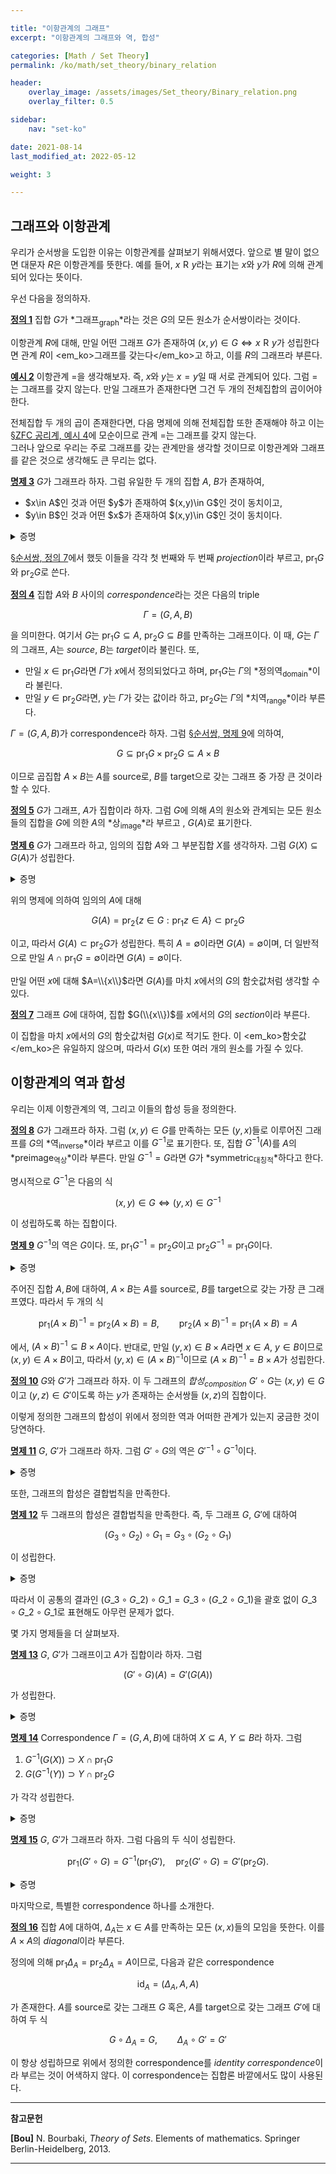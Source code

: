 ```yaml
---

title: "이항관계의 그래프"
excerpt: "이항관계의 그래프와 역, 합성"

categories: [Math / Set Theory]
permalink: /ko/math/set_theory/binary_relation

header:
    overlay_image: /assets/images/Set_theory/Binary_relation.png
    overlay_filter: 0.5

sidebar: 
    nav: "set-ko"

date: 2021-08-14
last_modified_at: 2022-05-12

weight: 3

---
```


## 그래프와 이항관계

우리가 순서쌍을 도입한 이유는 이항관계를 살펴보기 위해서였다. 앞으로 별 말이 없으면 대문자 $R$은 이항관계를 뜻한다. 예를 들어, $x\mathrel{R}y$라는 표기는 $x$와 $y$가 $R$에 의해 관계되어 있다는 뜻이다. 

우선 다음을 정의하자.

<div class="definition" markdown="1">

<ins id="df1">**정의 1**</ins> 집합 $G$가 *그래프<sub>graph</sub>*라는 것은 $G$의 모든 원소가 순서쌍이라는 것이다.

</div>

이항관계 $R$에 대해, 만일 어떤 그래프 $G$가 존재하여 $(x,y)\in G\iff x\mathrel{R}y$가 성립한다면 관계 $R$이 <em_ko>그래프를 갖는다</em_ko>고 하고, 이를 $R$의 그래프라 부른다. 

<div class="example" markdown="1">

<ins id="ex2">**예시 2**</ins> 이항관계 $=$을 생각해보자. 즉, $x$와 $y$는 $x=y$일 때 서로 관계되어 있다. 그럼 $=$는 그래프를 갖지 않는다. 만일 그래프가 존재한다면 그건 두 개의 전체집합의 곱이어야 한다.

</div>

전체집합 두 개의 곱이 존재한다면, 다음 명제에 의해 전체집합 또한 존재해야 하고 이는 [§ZFC 공리계, 예시 4](/ko/math/set_theory/zfc_axioms#ex4)에 모순이므로 관계 $=$는 그래프를 갖지 않는다.  
그러나 앞으로 우리는 주로 그래프를 갖는 관계만을 생각할 것이므로 이항관계와 그래프를 같은 것으로 생각해도 큰 무리는 없다.

<div class="proposition" markdown="1">

<ins id="pp3">**명제 3**</ins> $G$가 그래프라 하자. 그럼 유일한 두 개의 집합 $A$, $B$가 존재하여,  

<ul>
<li> <phrase>$x\in A$인 것</phrase>과 <phrase>어떤 $y$가 존재하여 $(x,y)\in G$인 것</phrase>이 동치이고,</li>
<li> <phrase>$y\in B$인 것</phrase>과 <phrase>어떤 $x$가 존재하여 $(x,y)\in G$인 것</phrase>이 동치이다.</li>
</ul>

</div>
<details class="proof" markdown="1">
<summary>증명</summary>

$G$가 그래프라 하고, 집합 $\bigcup(\bigcup G)$를 생각하자. 약간의 계산을 해 보면, 만일 $(x,y)\in G$라면 $x,y\in\bigcup(\bigcup G))$임을 알 수 있다. 따라서 성질 $P$를

> $P(t)$: 어떠한 $s$가 존재하여 $(s,t)\in G$이다.

로 정의하면, 다음의 집합

$$A=\left\{x:\left(x\in\bigcup\left(\bigcup G\right)\right)\wedge P(x)\right\}$$

를 얻는다. 따라서 첫 번째 문장이 성립하며, 이와 유사하게 성질 $Q$를

> $Q(s)$: 어떠한 $t$가 존재하여 $(s,t)\in G$이다.

로 정의하면 집합 $B$를 얻는다.

</details>

[§순서쌍, 정의 7](/ko/math/set_theory/ordered_pair#df7)에서 했듯 이들을 각각 첫 번째와 두 번째 *projection*이라 부르고, $\operatorname{pr}_1G$와 $\operatorname{pr}_2G$로 쓴다.

<div class="definition" markdown="1">

<ins id="df4">**정의 4**</ins> 집합 $A$와 $B$ 사이의 *correspondence*라는 것은 다음의 triple

$$\Gamma=(G, A, B)$$

을 의미한다. 여기서 $G$는 $\operatorname{pr}_1 G\subseteq A$, $\operatorname{pr}_2 G\subseteq B$를 만족하는 그래프이다. 이 때, $G$는 $\Gamma$의 그래프, $A$는 *source*, $B$는 *target*이라 불린다. 또,

- 만일 $x\in \operatorname{pr}_1G$라면 $\Gamma$가 $x$에서 정의되었다고 하며, $\operatorname{pr}_1G$는 $\Gamma$의 *정의역<sub>domain</sub>*이라 불린다. 
- 만일 $y\in \operatorname{pr}_2G$라면, $y$는 $\Gamma$가 갖는 값이라 하고, $\operatorname{pr}_2G$는 $\Gamma$의 *치역<sub>range</sub>*이라 부른다.
 
</div>

$\Gamma=(G,A,B)$가 correspondence라 하자. 그럼 [§순서쌍, 명제 9](/ko/math/set_theory/ordered_pair#pp9)에 의하여,

$$G\subseteq \operatorname{pr}_1 G\times\operatorname{pr}_2G\subseteq A\times B$$

이므로 곱집합 $A\times B$는 $A$를 source로, $B$를 target으로 갖는 그래프 중 가장 큰 것이라 할 수 있다.

<div class="definition" markdown="1">

<ins id="df5">**정의 5**</ins> $G$가 그래프, $A$가 집합이라 하자. 그럼 <phrase>$G$에 의해 $A$의 원소와 관계되는 모든 원소들의 집합</phrase>을 $G$에 의한 $A$의 *상<sub>image</sub>*라 부르고 , $G(A)$로 표기한다.

</div>

<div class="proposition" markdown="1">

<ins id="pp6">**명제 6**</ins> $G$가 그래프라 하고, 임의의 집합 $A$와 그 부분집합 $X$를 생각하자. 그럼 $G(X)\subseteq G(A)$가 성립한다.

</div>

<details class="proof" markdown="1">
<summary>증명</summary>

$y\in G(X)$라 하자. 그럼 어떤 $x\in X$가 존재하여 $(x,y)\in G(X)$이다. 이제 $X\subseteq A$로부터 $x\in A$이므로, $y\in G(A)$이다.

</details>

위의 명제에 의하여 임의의 $A$에 대해 

$$G(A)=\operatorname{pr}_2\{z\in G:\text{$\operatorname{pr}_1z\in A$}\}\subset\operatorname{pr}_2G$$

이고, 따라서 $G(A)\subset\operatorname{pr}_2G$가 성립한다. 특히 $A=\emptyset$이라면 $G(A)=\emptyset$이며, 더 일반적으로 만일 $A\cap\operatorname{pr}_1G=\emptyset$이라면 $G(A)=\emptyset$이다.

만일 어떤 $x$에 대해 $A=\\{x\\}$라면 $G(A)$를 마치 $x$에서의 $G$의 함숫값처럼 생각할 수 있다. 

<div class="definition" markdown="1">

<ins id="df7">**정의 7**</ins> 그래프 $G$에 대하여, 집합 $G(\\{x\\})$를 $x$에서의 $G$의 *section*이라 부른다.

</div>

이 집합을 마치 $x$에서의 $G$의 함숫값처럼 $G(x)$로 적기도 한다. 이 <em_ko>함숫값</em_ko>은 유일하지 않으며, 따라서 $G(x)$ 또한 여러 개의 원소를 가질 수 있다.

## 이항관계의 역과 합성

우리는 이제 이항관계의 역, 그리고 이들의 합성 등을 정의한다.

<div class="definition" markdown="1">

<ins id="df8">**정의 8**</ins> $G$가 그래프라 하자. 그럼 $(x,y)\in G$를 만족하는 모든 $(y,x)$들로 이루어진 그래프를 $G$의 *역<sub>inverse</sub>*이라 부르고 이를 $G^{-1}$로 표기한다. 또, 집합 $G^{-1}(A)$를 $A$의 *preimage<sub>역상</sub>*이라 부른다. 만일 $G^{-1}=G$라면 $G$가 *symmetric<sub>대칭적</sub>*하다고 한다.

</div>

명시적으로 $G^{-1}$은 다음의 식

$$(x,y)\in G\iff (y,x)\in G^{-1}$$

이 성립하도록 하는 집합이다.

<div class="proposition" markdown="1">

<ins id="pp9">**명제 9**</ins> $G^{-1}$의 역은 $G$이다. 또, $\operatorname{pr}_1G^{-1}=\operatorname{pr}_2G$이고 $\operatorname{pr}_2G^{-1}=\operatorname{pr}_1G$이다.

</div>
<details class="proof" markdown="1">
<summary>증명</summary>

첫 번째 주장은 다음의 식

$$(x,y)\in G\iff (y,x)\in G^{-1}\iff (x,y)\in (G^{-1})^{-1}$$ 

에 의해 자명하다. 

둘째 주장을 보자. 만일 $x\in\operatorname{pr}_1G^{-1}$라면, 어떠한 $y$가 존재하여 $(x,y)\in G^{-1}$이다. 이제 $(y,x)\in G$이므로 $x\in\operatorname{pr}_2G$가 성립한다. 이 논증을 뒤집으면 $\operatorname{pr}_2G\subset\operatorname{pr}_1G^{-1}$임을 증명할 수 있다.

아직 보이지 않은 $\operatorname{pr}_2G^{-1}=\operatorname{pr}_1G$의 경우, 방금 주장의 $G$ 자리에 대신 $G^{-1}$을 넣으면 된다.   

</details>

주어진 집합 $A,B$에 대하여, $A\times B$는 $A$를 source로, $B$를 target으로 갖는 가장 큰 그래프였다. 따라서 두 개의 식

$$\operatorname{pr}_1(A\times B)^{-1}=\operatorname{pr}_2(A\times B)=B,\qquad \operatorname{pr}_2(A\times B)^{-1}=\operatorname{pr}_1(A\times B)=A$$

에서, $(A\times B)^{-1}\subseteq B\times A$이다. 반대로, 만일 $(y,x)\in B\times A$라면 $x\in A$, $y\in B$이므로 $(x,y)\in A\times B$이고, 따라서 $(y,x)\in (A\times B)^{-1}$이므로 $(A\times B)^{-1}=B\times A$가 성립한다.

<div class="definition" markdown="1">

<ins id="df10">**정의 10**</ins> $G$와 $G'$가 그래프라 하자. 이 두 그래프의 *합성<sub>composition</sub>* $G'\circ G$는 $(x,y)\in G$이고 $(y,z)\in G'$이도록 하는 $y$가 존재하는 순서쌍들 $(x,z)$의 집합이다.

</div>

이렇게 정의한 그래프의 합성이 위에서 정의한 역과 어떠한 관계가 있는지 궁금한 것이 당연하다.

<div class="proposition" markdown="1">

<ins id="pp11">**명제 11**</ins> $G$, $G'$가 그래프라 하자. 그럼 $G'\circ G$의 역은 $G'^{-1}\circ G^{-1}$이다.

</div>
<details class="proof" markdown="1">
<summary>증명</summary>

$(z,x)\in (G'\circ G)^{-1}$인 것은 $(x,z)\in G'\circ G$인 것과 동치이다. 그리고 이는 다시 <phrase>어떠한 $y$가 존재하여 $(x,y)\in G$이고 $(y,z)\in G'$인 것</phrase>과 동치이다. 이 조건을 만족하는 $y$는 <phrase>$(y,x)\in G^{-1}$이고 $(z,y)\in G'^{-1}$</phrase> 또한 만족하므로, 합성의 정의에 의해 $(z,x)\in G'^{-1}\circ G^{-1}$이 성립한다. 반대방향도 동일하게 보일 수 있다.

</details>

또한, 그래프의 합성은 결합법칙을 만족한다.

<div class="proposition" markdown="1">

<ins id="pp12">**명제 12**</ins> 두 그래프의 합성은 결합법칙을 만족한다. 즉, 두 그래프 $G$, $G'$에 대하여 

$$(G_3\circ G_2)\circ G_1=G_3\circ(G_2\circ G_1)$$

이 성립한다.

</div>
<details class="proof" markdown="1">
<summary>증명</summary>

임의의 $(x,w)$가 $(G\_3\circ G\_2)\circ G\_1$의 원소인 것과 $G\_3\circ(G\_2\circ G\_1)$의 원소임이 동치임을 보이면 충분하다.  

우선 $(x,w)\in (G\_3\circ G\_2)\circ G\_1$은 <phrase>어떠한 $y$가 존재하여 $(x,y)\in G_1$이고 $(y,w)\in G_3\circ G_2$</phrase>와 동치이다. 그런데 뒤의 조건은 다시 <phrase>어떠한 $z$가 존재하여 $(y,z)\in G_2$이고 $(z,w)\in G_3$</phrase>과 동치이므로, 이 조건은 <phrase>$(x,z)\in G_2\circ G_1$이고 $(z,w)\in G_3$</phrase>과 동치이다. 따라서 이는 <phrase>$(x,w)\in G_3\circ(G_2\circ G_1)$</phrase>과 동치이다.

</details>

따라서 이 공통의 결과인 $(G\_3\circ G\_2)\circ G\_1=G\_3\circ(G\_2\circ G\_1)$을 괄호 없이 $G\_3\circ G\_2\circ G\_1$로 표현해도 아무런 문제가 없다. 

몇 가지 명제들을 더 살펴보자.

<div class="proposition" markdown="1">

<ins id="pp13">**명제 13**</ins> $G$, $G'$가 그래프이고 $A$가 집합이라 하자. 그럼

$$(G'\circ G)(A)=G'(G(A))$$

가 성립한다.

</div>
<details class="proof" markdown="1">
<summary>증명</summary>

앞선 명제와 같이 진행한다. 

어떠한 $z$에 대하여 $z\in (G'\circ G)(A)$인 것은 <phrase>어떠한 $x\in X$가 존재하여 $(x,z)\in G'\circ G$인 것</phrase>과 동치이다. 그런데 이는 다시 <phrase>어떠한 $y$가 존재하여 $(x,y)\in G$이고 $(y,z)\in G'$인 것</phrase>과 동치이다. $y\in G(A)$이므로, $z\in G'(G(A))$이다. 이 논리를 거꾸로 뒤집으면 반대방향의 증명이 된다.

</details>

<div class="proposition" markdown="1">

<ins id="pp14">**명제 14**</ins> Correspondence $\Gamma=(G,A,B)$에 대하여 $X\subseteq A$, $Y\subseteq B$라 하자. 그럼 

1. $G^{-1}(G(X))\supset X\cap\operatorname{pr}_1G$  
2. $G(G^{-1}(Y))\supset Y\cap\operatorname{pr}_2G$  

가 각각 성립한다.

</div>
<details class="proof" markdown="1">
<summary>증명</summary>

본격적으로 증명을 시작하기 전에, 위의 두 식은 <em_ko>모든</em_ko> $G$에 대해 성립해야 하므로, $G$ 자리에 $G^{-1}$을 집어넣어도 성립해야 한다. 따라서, 1만 보이면 2는 [명제 9](#pp9)에 의해 자명하다.  

이제 $x\in X\cap\operatorname{pr}\_1G$라 하자. 그럼 $x\in\operatorname{pr}\_1G$에서, 어떠한 $y$가 존재하여 $(x,y)\in G$이고, $x\in X$이므로 이 $y$는 $y\in G(X)$를 만족한다. 이제 $(y,x)\in G^{-1}$이므로, $x\in G^{-1}(G(X))$이다.

</details>

<div class="proposition" markdown="1">

<ins id="pp15">**명제 15**</ins> $G$, $G'$가 그래프라 하자. 그럼 다음의 두 식이 성립한다.

$$ \operatorname{pr}_1(G'\circ G)=G^{-1}(\operatorname{pr}_1G'),\quad \operatorname{pr}_2(G'\circ G)=G'(\operatorname{pr}_2G).$$

</div>
<details class="proof" markdown="1">
<summary>증명</summary>

다음 implication들의 chain

$$\begin{aligned}
        x\in\operatorname{pr}_1(G'\circ G)&\iff \exists z\big((x,z)\in G'\circ G\big)\\
        &\iff\exists y,z\big(((x,y)\in G)\wedge((y,z)\in G')\big)\\
        &\iff\exists y\big(((x,y)\in G)\wedge(y\in\operatorname{pr}_1G')\big)\\
        &\iff x\in G^{-1}(\operatorname{pr}_1 G').
\end{aligned}$$

에 의해 자명하다. 두 번째 식도 마찬가지로 보일 수 있다.

</details>

마지막으로, 특별한 correspondence 하나를 소개한다. 

<div class="definition" markdown="1">

<ins id="df16">**정의 16**</ins> 집합 $A$에 대하여, $\Delta_A$는 $x\in A$를 만족하는 모든 $(x,x)$들의 모임을 뜻한다. 이를 $A\times A$의 *diagonal*이라 부른다.

</div>

정의에 의해 $\operatorname{pr}_1\Delta_A=\operatorname{pr}_2\Delta_A=A$이므로, 다음과 같은 correspondence

$$\operatorname{id}_A=\left(\Delta_A,A,A\right)$$

가 존재한다. $A$를 source로 갖는 그래프 $G$ 혹은, $A$를 target으로 갖는 그래프 $G'$에 대하여 두 식

$$G\circ\Delta_A=G,\qquad \Delta_A\circ G'=G'$$

이 항상 성립하므로 위에서 정의한 correspondence를 *identity correspondence*이라 부르는 것이 어색하지 않다. 이 correspondence는 집합론 바깥에서도 많이 사용된다.

---
**참고문헌**

**[Bou]** N. Bourbaki, *Theory of Sets*. Elements of mathematics. Springer Berlin-Heidelberg, 2013.

---

